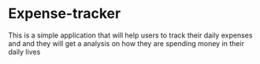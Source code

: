 # Expense-tracker
This is a simple application that will help users to track their daily expenses and and they will get a analysis on how they are spending money in their daily lives
